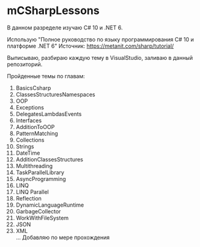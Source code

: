 # mCSharpLessons

В данном разределе изучаю С# 10 и .NET 6.

Использую "Полное руководство по языку программирования С# 10 и платформе .NET 6" 
Источник: https://metanit.com/sharp/tutorial/

Выписываю, разбираю каждую тему в VisualStudio, заливаю в данный репозиторий.

Пройденные темы по главам:  
01. BasicsCsharp  
02. ClassesStructuresNamespaces  
03. OOP  
04. Exceptions  
05. DelegatesLambdasEvents  
06. Interfaces  
07. AdditionToOOP  
08. PatternMatching  
09. Collections  
10. Strings  
11. DateTime  
12. AdditionClassesStructures  
13. Multithreading  
14. TaskParallelLibrary  
15. AsyncProgramming  
16. LINQ  
17. LINQ Parallel  
18. Reflection  
19. DynamicLanguageRuntime  
20. GarbageCollector  
21. WorkWithFileSystem  
22. JSON  
23. XML  
... Добавляю по мере прохождения
